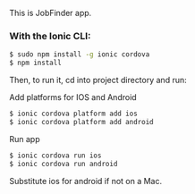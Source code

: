This is JobFinder app.

### With the Ionic CLI:

```bash
$ sudo npm install -g ionic cordova
$ npm install
```

Then, to run it, cd into project directory and run:

Add platforms for IOS and Android
```bash
$ ionic cordova platform add ios
$ ionic cordova platform add android
```
Run app
```bash
$ ionic cordova run ios
$ ionic cordova run android
```

Substitute ios for android if not on a Mac.

